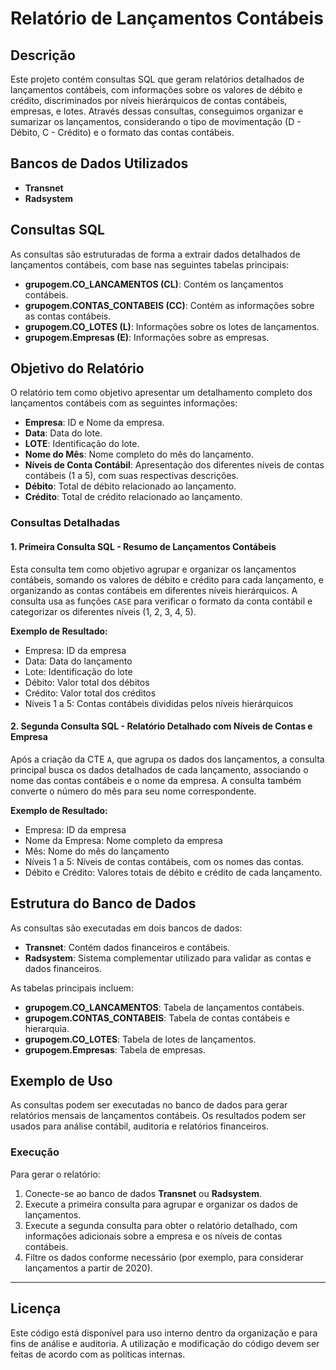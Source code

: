 # **Relatório de Lançamentos Contábeis**

## **Descrição**

Este projeto contém consultas SQL que geram relatórios detalhados de lançamentos contábeis, com informações sobre os valores de débito e crédito, discriminados por níveis hierárquicos de contas contábeis, empresas, e lotes. Através dessas consultas, conseguimos organizar e sumarizar os lançamentos, considerando o tipo de movimentação (D - Débito, C - Crédito) e o formato das contas contábeis.

## **Bancos de Dados Utilizados**

- **Transnet**
- **Radsystem**

## **Consultas SQL**

As consultas são estruturadas de forma a extrair dados detalhados de lançamentos contábeis, com base nas seguintes tabelas principais:

- **grupogem.CO_LANCAMENTOS (CL)**: Contém os lançamentos contábeis.
- **grupogem.CONTAS_CONTABEIS (CC)**: Contém as informações sobre as contas contábeis.
- **grupogem.CO_LOTES (L)**: Informações sobre os lotes de lançamentos.
- **grupogem.Empresas (E)**: Informações sobre as empresas.

## **Objetivo do Relatório**

O relatório tem como objetivo apresentar um detalhamento completo dos lançamentos contábeis com as seguintes informações:

- **Empresa**: ID e Nome da empresa.
- **Data**: Data do lote.
- **LOTE**: Identificação do lote.
- **Nome do Mês**: Nome completo do mês do lançamento.
- **Níveis de Conta Contábil**: Apresentação dos diferentes níveis de contas contábeis (1 a 5), com suas respectivas descrições.
- **Débito**: Total de débito relacionado ao lançamento.
- **Crédito**: Total de crédito relacionado ao lançamento.

### **Consultas Detalhadas**

#### 1. **Primeira Consulta SQL - Resumo de Lançamentos Contábeis**

Esta consulta tem como objetivo agrupar e organizar os lançamentos contábeis, somando os valores de débito e crédito para cada lançamento, e organizando as contas contábeis em diferentes níveis hierárquicos. A consulta usa as funções `CASE` para verificar o formato da conta contábil e categorizar os diferentes níveis (1, 2, 3, 4, 5).

**Exemplo de Resultado:**
- Empresa: ID da empresa
- Data: Data do lançamento
- Lote: Identificação do lote
- Débito: Valor total dos débitos
- Crédito: Valor total dos créditos
- Níveis 1 a 5: Contas contábeis divididas pelos níveis hierárquicos

#### 2. **Segunda Consulta SQL - Relatório Detalhado com Níveis de Contas e Empresa**

Após a criação da CTE `A`, que agrupa os dados dos lançamentos, a consulta principal busca os dados detalhados de cada lançamento, associando o nome das contas contábeis e o nome da empresa. A consulta também converte o número do mês para seu nome correspondente.

**Exemplo de Resultado:**
- Empresa: ID da empresa
- Nome da Empresa: Nome completo da empresa
- Mês: Nome do mês do lançamento
- Níveis 1 a 5: Níveis de contas contábeis, com os nomes das contas.
- Débito e Crédito: Valores totais de débito e crédito de cada lançamento.

## **Estrutura do Banco de Dados**

As consultas são executadas em dois bancos de dados:

- **Transnet**: Contém dados financeiros e contábeis.
- **Radsystem**: Sistema complementar utilizado para validar as contas e dados financeiros.

As tabelas principais incluem:
- **grupogem.CO_LANCAMENTOS**: Tabela de lançamentos contábeis.
- **grupogem.CONTAS_CONTABEIS**: Tabela de contas contábeis e hierarquia.
- **grupogem.CO_LOTES**: Tabela de lotes de lançamentos.
- **grupogem.Empresas**: Tabela de empresas.

## **Exemplo de Uso**

As consultas podem ser executadas no banco de dados para gerar relatórios mensais de lançamentos contábeis. Os resultados podem ser usados para análise contábil, auditoria e relatórios financeiros.

### **Execução**

Para gerar o relatório:

1. Conecte-se ao banco de dados **Transnet** ou **Radsystem**.
2. Execute a primeira consulta para agrupar e organizar os dados de lançamentos.
3. Execute a segunda consulta para obter o relatório detalhado, com informações adicionais sobre a empresa e os níveis de contas contábeis.
4. Filtre os dados conforme necessário (por exemplo, para considerar lançamentos a partir de 2020).

---

## **Licença**

Este código está disponível para uso interno dentro da organização e para fins de análise e auditoria. A utilização e modificação do código devem ser feitas de acordo com as políticas internas.
